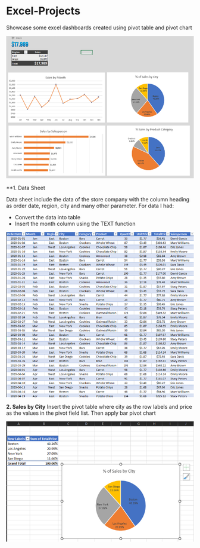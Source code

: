 # Excel-Projects
Showcase some excel dashboards created using pivot table and pivot chart

![This is an image](https://github.com/Larissa-Bememba/Excel-Projects/blob/main/images/dashboard.PNG)

**1. Data Sheet

Data sheet include the data of the store company with the column heading as order date, region, city and many other parameter. For data I had:
- Convert the data into table
- Insert the month column using the TEXT function

![This is an image](https://github.com/Larissa-Bememba/Excel-Projects/blob/main/images/Data_sample.PNG)

**2. Sales by City**
Insert the pivot table where city as the row labels and price as the values in the pivot field list. Then apply bar pivot chart

![This is an image](https://github.com/Larissa-Bememba/Excel-Projects/blob/main/images/SalesByCity.PNG)
